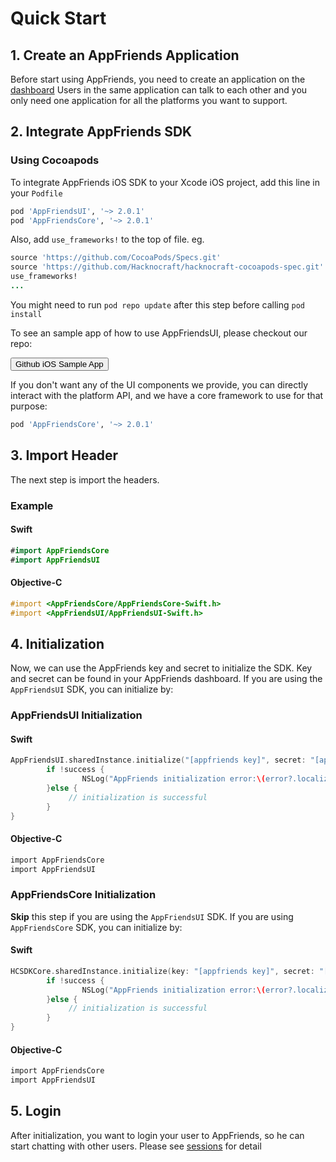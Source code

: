 # Quick Start
## 1. Create an AppFriends Application
Before start using AppFriends, you need to create an application on the [dashboard](http://appfriends.hacknocraft.com/landing/index) Users in the same application can talk to each other and you only need one application for all the platforms you want to support.

## 2. Integrate AppFriends SDK
### Using Cocoapods
To integrate AppFriends iOS SDK to your Xcode iOS project, add this line in your `Podfile`
``` ruby
pod 'AppFriendsUI', '~> 2.0.1'
pod 'AppFriendsCore', '~> 2.0.1'
```
Also, add `use_frameworks!` to the top of file. eg.
``` ruby
source 'https://github.com/CocoaPods/Specs.git'
source 'https://github.com/Hacknocraft/hacknocraft-cocoapods-spec.git'
use_frameworks!
...
```

You might need to run `pod repo update` after this step before calling `pod install`

To see an sample app of how to use AppFriendsUI, please checkout our repo:

<a href="https://github.com/Hacknocraft/AppFriendsiOSSample">
<button class="btn btn-info">Github iOS Sample App</button>  
</a>

If you don't want any of the UI components we provide, you can directly interact with the platform API, and we have a core framework to use for that purpose:
``` ruby
pod 'AppFriendsCore', '~> 2.0.1'
```

## 3. Import Header
The next step is import the headers.

### Example

#### Swift
``` swift
#import AppFriendsCore
#import AppFriendsUI
```

#### Objective-C
```Objective-C
#import <AppFriendsCore/AppFriendsCore-Swift.h>
#import <AppFriendsUI/AppFriendsUI-Swift.h>
```
## 4. Initialization
Now, we can use the AppFriends key and secret to initialize the SDK. Key and secret can be found in your AppFriends dashboard. If you are using the `AppFriendsUI` SDK, you can initialize by:

### AppFriendsUI Initialization

#### Swift
```swift
AppFriendsUI.sharedInstance.initialize("[appfriends key]", secret: "[appfriends secret]") { (success, error) in
		if !success {
				NSLog("AppFriends initialization error:\(error?.localizedDescription)")
		}else {
			 // initialization is successful
		}
}
```

#### Objective-C
```Objective-C
import AppFriendsCore
import AppFriendsUI
```

### AppFriendsCore Initialization

**Skip** this step if you are using the `AppFriendsUI` SDK. If you are using `AppFriendsCore` SDK, you can initialize by:

#### Swift
```swift
HCSDKCore.sharedInstance.initialize(key: "[appfriends key]", secret: "[appfriends secret]") { (success, error) in
		if !success {
				NSLog("AppFriends initialization error:\(error?.localizedDescription)")
		}else {
			 // initialization is successful
		}
}
```

#### Objective-C
```Objective-C
import AppFriendsCore
import AppFriendsUI
```
## 5. Login
After initialization, you want to login your user to AppFriends, so he can start chatting with other users. Please see [sessions](http://appfriends.me/documentation/ios/sessions/) for detail

